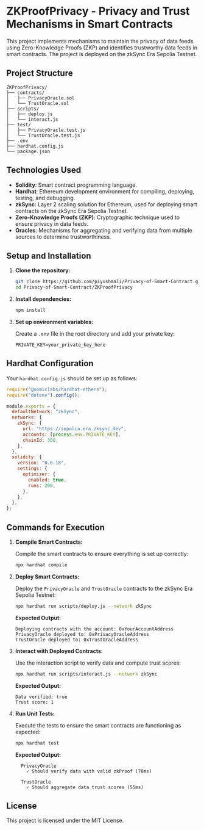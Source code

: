# ZKProofPrivacy - Privacy and Trust Mechanisms in Smart Contracts

This project implements mechanisms to maintain the privacy of data feeds using Zero-Knowledge Proofs (ZKP) and identifies trustworthy data feeds in smart contracts. The project is deployed on the zkSync Era Sepolia Testnet.

## Project Structure

```
ZKProofPrivacy/
├── contracts/
│   ├── PrivacyOracle.sol
│   └── TrustOracle.sol
├── scripts/
│   ├── deploy.js
│   └── interact.js
├── test/
│   ├── PrivacyOracle.test.js
│   └── TrustOracle.test.js
├── .env
├── hardhat.config.js
└── package.json
```

## Technologies Used

- **Solidity**: Smart contract programming language.
- **Hardhat**: Ethereum development environment for compiling, deploying, testing, and debugging.
- **zkSync**: Layer 2 scaling solution for Ethereum, used for deploying smart contracts on the zkSync Era Sepolia Testnet.
- **Zero-Knowledge Proofs (ZKP)**: Cryptographic technique used to ensure privacy in data feeds.
- **Oracles**: Mechanisms for aggregating and verifying data from multiple sources to determine trustworthiness.

## Setup and Installation

1. **Clone the repository:**

   ```bash
   git clone https://github.com/piyushmali/Privacy-of-Smart-Contract.git
   cd Privacy-of-Smart-Contract/ZKProofPrivacy
   ```

2. **Install dependencies:**

   ```bash
   npm install
   ```

3. **Set up environment variables:**

   Create a `.env` file in the root directory and add your private key:

   ```plaintext
   PRIVATE_KEY=your_private_key_here
   ```

## Hardhat Configuration

Your `hardhat.config.js` should be set up as follows:

```javascript
require("@nomiclabs/hardhat-ethers");
require("dotenv").config();

module.exports = {
  defaultNetwork: "zkSync",
  networks: {
    zkSync: {
      url: "https://sepolia.era.zksync.dev",
      accounts: [process.env.PRIVATE_KEY],
      chainId: 300,
    },
  },
  solidity: {
    version: "0.8.18",
    settings: {
      optimizer: {
        enabled: true,
        runs: 200,
      },
    },
  },
};
```

## Commands for Execution

1. **Compile Smart Contracts:**

   Compile the smart contracts to ensure everything is set up correctly:

   ```bash
   npx hardhat compile
   ```

2. **Deploy Smart Contracts:**

   Deploy the `PrivacyOracle` and `TrustOracle` contracts to the zkSync Era Sepolia Testnet:

   ```bash
   npx hardhat run scripts/deploy.js --network zkSync
   ```

   **Expected Output:**
   ```plaintext
   Deploying contracts with the account: 0xYourAccountAddress
   PrivacyOracle deployed to: 0xPrivacyOracleAddress
   TrustOracle deployed to: 0xTrustOracleAddress
   ```

3. **Interact with Deployed Contracts:**

   Use the interaction script to verify data and compute trust scores:

   ```bash
   npx hardhat run scripts/interact.js --network zkSync
   ```

   **Expected Output:**
   ```plaintext
   Data verified: true
   Trust score: 1
   ```

4. **Run Unit Tests:**

   Execute the tests to ensure the smart contracts are functioning as expected:

   ```bash
   npx hardhat test
   ```

   **Expected Output:**
   ```plaintext
     PrivacyOracle
       ✓ Should verify data with valid zkProof (70ms)

     TrustOracle
       ✓ Should aggregate data trust scores (55ms)
   ```

## License

This project is licensed under the MIT License.
